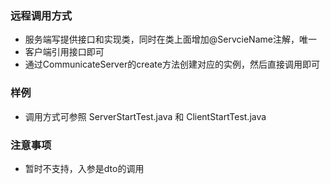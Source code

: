 ### 远程调用方式
- 服务端写提供接口和实现类，同时在类上面增加@ServcieName注解，唯一
- 客户端引用接口即可
- 通过CommunicateServer的create方法创建对应的实例，然后直接调用即可

### 样例
- 调用方式可参照 ServerStartTest.java 和 ClientStartTest.java

### 注意事项
- 暂时不支持，入参是dto的调用

